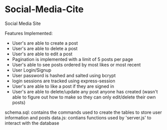 # Social-Media-Cite
Social Media Site


Features Implemented:
  - User's are able to create a post 
  - User's are able to delete a post
  - User's are able to edit a post
  - Pagination is implemented with a limit of 5 posts per page
  - User's able to see posts ordered by most likes or most recent
  - User Login/Signup 
  - User password is hashed and salted using bcrypt
  - login sessions are tracked using express-session
  - User's are able to like a post if they are signed in
  - User's are able to delete/update any post anyone has created (wasn't able to figure out how to make so they can only edit/delete their own posts)



schema.sql: contains the commands used to create the tables to store user information and posts
data.js: contians functions used by 'server.js' to interact with the database

